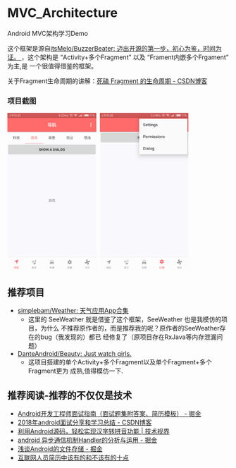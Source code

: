 # MVC_Architecture
Android MVC架构学习Demo

这个框架是源自[itsMelo/BuzzerBeater: 迈出开源的第一步，初心为鉴，时间为证。 ](https://github.com/itsMelo/BuzzerBeater)
 ，这个架构是 “Activity+多个Fragment” 以及 “Frament内嵌多个Frgament” 为主,是
 一个很值得借鉴的框架。

 关于Fragment生命周期的讲解：[死磕 Fragment 的生命周期 - CSDN博客 ](https://blog.csdn.net/MeloDev/article/details/53406019)

### 项目截图
<a href="./art/main.png"><img src="./art/main.png" width="40%"/></a><img height="0" width="8px"/><a href="./art/setting.png"><img src="./art/setting.png" width="40%"/></a>




## 推荐项目
* [simplebam/Weather: 天气应用App合集 ](https://github.com/simplebam/Weather)
  * 这里的 SeeWeather 就是借鉴了这个框架，SeeWeather 也是我模仿的项目，为什么
    不推荐原作者的，而是推荐我的呢？原作者的SeeWeather存在的bug（我发现的）都已
    经修复了（原项目存在RxJava等内存泄漏问题）
* [DanteAndroid/Beauty: Just watch girls. ](https://github.com/DanteAndroid/Beauty)
  * 这项目搭建的单个Activity+多个Fragment以及单个Fragment+多个Fragment更为
    成熟,值得模仿一下.


## 推荐阅读-推荐的不仅仅是技术
* [Android开发工程师面试指南（面试题集附答案、简历模板） - 掘金 ](https://juejin.im/post/5ac1f77cf265da238155cbb7)
* [2018年android面试分享和学习总结 - CSDN博客 ](https://blog.csdn.net/qian520ao/article/details/79601179)
* [利用Android源码，轻松实现汉字转拼音功能 | 技术视界 ](http://blog.coderclock.com/2017/04/04/android/2017-04-04/)
* [android 异步通信机制Handler的分析与运用 - 掘金 ](https://juejin.im/post/58df7da2a22b9d0058660950)
* [浅谈Android的文件存储 - 掘金 ](https://juejin.im/post/5a615c796fb9a01caf377b20)
* [互联网人员简历中该有的和不该有的十点 ](http://www.trinea.cn/jobs/2018-%e4%ba%92%e8%81%94%e7%bd%91%e4%ba%ba%e5%91%98%e7%ae%80%e5%8e%86%e5%a6%82%e4%bd%95%e8%84%b1%e9%a2%96%e8%80%8c%e5%87%ba/comment-page-1/#comment-4640)
